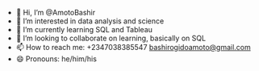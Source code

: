 - 👋 Hi, I’m @AmotoBashir
- 👀 I’m interested in data analysis and science
- 🌱 I’m currently learning SQL and Tableau
- 💞️ I’m looking to collaborate on learning, basically on SQL
- 📫 How to reach me: +2347038385547 bashirogidoamoto@gmail.com
- 😄 Pronouns: he/him/his

<!---
AmotoBashir/AmotoBashir is a ✨ special ✨ repository because its `README.md` (this file) appears on your GitHub profile.
You can click the Preview link to take a look at your changes.
--->
